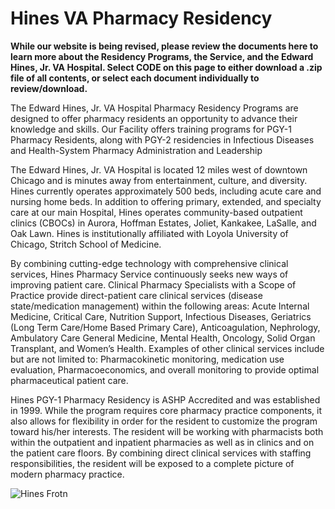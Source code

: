 # Hines VA Pharmacy Residency
**While our website is being revised, please review the documents here to learn more about the Residency Programs, the Service, and the Edward Hines, Jr. VA Hospital.
Select CODE on this page to either download a .zip file of all contents, or select each document individually to review/download.**

The Edward Hines, Jr. VA Hospital Pharmacy Residency Programs are designed to offer pharmacy residents an opportunity to advance their knowledge and skills. Our Facility offers training programs for PGY-1 Pharmacy Residents, along with PGY-2 residencies in Infectious Diseases and Health-System Pharmacy Administration and Leadership

The Edward Hines, Jr. VA Hospital is located 12 miles west of downtown Chicago and is minutes away from entertainment, culture, and diversity. Hines currently operates approximately 500 beds, including acute care and nursing home beds. In addition to offering primary, extended, and specialty care at our main Hospital, Hines operates community-based outpatient clinics (CBOCs) in Aurora, Hoffman Estates, Joliet, Kankakee, LaSalle, and Oak Lawn. Hines is institutionally affiliated with Loyola University of Chicago, Stritch School of Medicine. 

By combining cutting-edge technology with comprehensive clinical services, Hines Pharmacy Service continuously seeks new ways of improving patient care. Clinical Pharmacy Specialists with a Scope of Practice provide direct-patient care clinical services (disease state/medication management) within the following areas: Acute Internal Medicine, Critical Care, Nutrition Support, Infectious Diseases, Geriatrics (Long Term Care/Home Based Primary Care), Anticoagulation, Nephrology, Ambulatory Care General Medicine, Mental Health, Oncology, Solid Organ Transplant, and Women’s Health. Examples of other clinical services include but are not limited to: Pharmacokinetic monitoring, medication use evaluation, Pharmacoeconomics, and overall monitoring to provide optimal pharmaceutical patient care. 

Hines PGY-1 Pharmacy Residency is ASHP Accredited and was established in 1999. While the program requires core pharmacy practice components, it also allows for flexibility in order for the resident to customize the program toward his/her interests. The resident will be working with pharmacists both within the outpatient and inpatient pharmacies as well as in clinics and on the patient care floors. By combining direct clinical services with staffing responsibilities, the resident will be exposed to a complete picture of modern pharmacy practice. 

![Hines Frotn](https://user-images.githubusercontent.com/83415190/144442478-ee15bd6a-30ef-4a08-ac87-6d012b1b9c9a.jpg)
